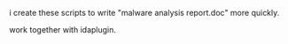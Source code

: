 i create these scripts to write "malware analysis report.doc" more quickly.

work together with idaplugin.